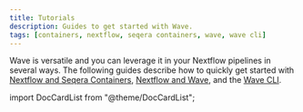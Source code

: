 ```yaml
---
title: Tutorials
description: Guides to get started with Wave.
tags: [containers, nextflow, seqera containers, wave, wave cli]
---
```


Wave is versatile and you can leverage it in your Nextflow pipelines in several ways. The following guides describe how to quickly get started with [Nextflow and Seqera Containers][seqera-containers-page], [Nextflow and Wave][nextflow-wave-page], and the [Wave CLI][wave-cli-page].

import DocCardList from "@theme/DocCardList";

<DocCardList />

[seqera-containers-page]: /wave_docs/wave_repo/docs/tutorials/nextflow-seqera-containers.mdx
[nextflow-wave-page]: /wave_docs/wave_repo/docs/tutorials/nextflow-wave.mdx
[wave-cli-page]: /wave_docs/wave_repo/docs/tutorials/wave-cli.mdx
